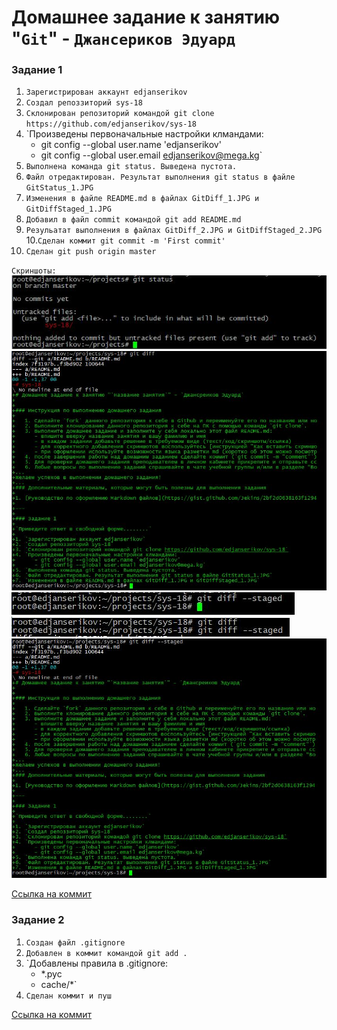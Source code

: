 # Домашнее задание к занятию "`Git`" - `Джансериков Эдуард`

### Задание 1

1. `Зарегистрирован аккаунт edjanserikov`
2. `Создал репоззиторий sys-18`
3. `Склонирован репозиторий командой git clone https://github.com/edjanserikov/sys-18`
4. `Произведены первоначальные настройки клмандами:
      - git config --global user.name 'edjanserikov'
      - git config --global user.email edjanserikov@mega.kg`
5. `Выполнена команда git status. Выведена пустота.`
6. `Файл отредактирован. Результат выполнения git status в файле GitStatus_1.JPG`
7. `Изменения в файле README.md в файлах GitDiff_1.JPG и GitDiffStaged_1.JPG`
8. `Добавил в файл commit командой git add README.md`
9. `Резульатат выполнения в файлах GitDiff_2.JPG и GitDiffStaged_2.JPG`
10.`Сделан коммит git commit -m 'First commit'`
11. `Сделан git push origin master`

`Скриншоты:`
![GitStatus_1.JPG](https://github.com/edjanserikov/sys-18/blob/master/img/GitStatus_1.JPG)
![GitDiff_1.JPG](https://github.com/edjanserikov/sys-18/blob/master/img/GitDiff_1.JPG)
![GitDiffStaged_1.JPG](https://github.com/edjanserikov/sys-18/blob/master/img/GitDiffStaged_1.JPG)
![GitDiff_2.JPG](https://github.com/edjanserikov/sys-18/blob/master/img/GitDiff_2.JPG)
![GitDiffStaged_2.JPG](https://github.com/edjanserikov/sys-18/blob/master/img/GitDiffStaged_2.JPG)

[Ссылка на коммит](https://github.com/edjanserikov/sys-18/commit/0390dd04df395da2113089f8572ebd1ad0d56892)

### Задание 2

1. `Создан файл .gitignore`
2. `Добавлен в коммит командой git add .`
3. `Добавлены правила в .gitignore:
    - *.pyc
    - cache/*`
4. `Сделан коммит и пуш`

[Ссылка на коммит](https://github.com/edjanserikov/sys-18/commit/d5fe3703b8a56be1c51b54e73242fd187ea4f225)

